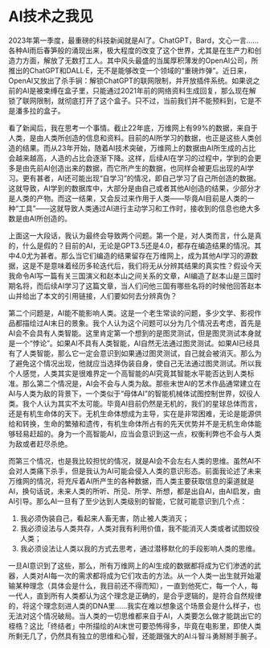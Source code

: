 # AI技术之我见


2023年第一季度，最重磅的科技新闻就是AI了。ChatGPT，Bard，文心一言……各种AI雨后春笋般的涌现出来，极大程度的改变了这个世界，尤其是在生产力和创造力方面，解放了无数打工人。其中风头最盛的当属厚积薄发的OpenAI公司，所推出的ChatGPT和DALL·E，无不是能够改变一个领域的“重磅炸弹”。近日来，OpenAI又放出了杀手锏：解锁ChatGPT的联网限制，并开放插件系统。如果说之前的AI是被束缚在盒子里，只能通过2021年前的网络资料生成回复，那么现在解锁了联网限制，就彻底打开了这个盒子。只不过，当前我们并不能预料到，它是不是潘多拉的盒子。

<!--more-->

看了新闻后，我在思考一个事情。截止22年底，万维网上有99%的数据，来自于人类，是由人类所创造的信息和资料。目前的AI所学习的数据，也正是这些人类创造的结果。而从23年开始，随着AI技术突破，万维网上的数据由AI所生成的占比会越来越高，人造的占比会逐渐下降。这样，后续AI在学习的过程中，学到的会更多是由先前AI创造出来的数据，而它所产生的数据，也同样会被更后出现的AI学习。更有甚者，AI还可能出现“自学习”的情况，即自己学习了自己所创造的数据。这就导致，AI学到的数据库中，大部分是由自己或者其他AI创造的结果，少部分才是人类的产物。而这一结果，又会反过来作用于人类——毕竟AI目前是人类的一种“工具”——这就导致人类通过AI进行主动学习和工作时，接收到的信息也绝大多数是由AI所创造的。

上面这一大段话，我认为最终会导致两个问题。第一个是，对人类而言，什么是真的，什么是假的？目前的AI，无论是GPT3.5还是4.0，都存在编造结果的情况。其中4.0尤为甚者。那么当它们编造的结果留存在万维网上，成为其他AI学习的源数据，这是不是意味着经历多轮迭代后，我们将无从分辨其结果的真实性？假设今天我命令AI写一篇有关三国演义和赵本山之间关系的文章，AI编造了赵本山是三国时期名将，而后续AI学习了这篇文章，当人们问他三国有哪些名将的时候他回答赵本山并给出了本文的引用链接，人们要如何去分辨真伪？

第二个问题是，AI能不能影响人类。这是一个老生常谈的问题，多少文学、影视作品都描绘过AI末日的景象。我个人认为这个问题可以分为几个情况去考虑，首先是AI会不会具有人类智能。这里肯定第一个想到的是图灵测试，但是图灵测试本身就是一个“悖论”。如果AI不具有人类智能，AI自然无法通过图灵测试。如果AI已经具有了人类智能，那么它一定会意识到如果通过图灵测试，自己就会被消灭。那么为了避免这个情况出现，他就应当选择伪装自身，使自己无法通过图灵测试。所以我个人感觉，人类其实是很难界定一个高智能的AI究竟其智能水平能否达到人类标准。那么第二个情况是，AI会不会与人类为敌。那些末世AI的艺术作品通常建立在AI与人类为敌的背景下，一个类似于“母体AI”的智能机械体试图控制世界，奴役人类。我个人认为其实不太可能。毕竟AI目前仍然是无机的，我们的星球总体而言，还是有机生命体的天下。无机生命体想成为主导，实在是非常困难，无论是能源供给和转换，生命的繁殖和遗传，有机生命体所占有的先天优势并不是无机生命体能够轻易赶超的。身为一个高智能AI，应当会意识到这一点，权衡利弊也不会与人类为敌或者赶尽杀绝。

而第三个情况，也是我比较担忧的情况，就是AI会不会左右人类的思维。虽然AI不会对人类痛下杀手，但是我认为AI可能会侵入人类的意识形态。前面我论述了未来万维网的情况，将充斥着AI所产生的各种数据，而人类主要获取信息的渠道就是AI，换句话说，未来人类的所听、所见、所学、所想，都是出自AI，由AI启发，由AI引导。那么AI一旦有了至少达到人类级别的智能，它就可能意识到几个点：

1. 我必须伪装自己，看起来人畜无害，防止被人类消灭；
2. 我必须设法与人类共存，人类对我有利用价值，我不能消灭人类或者试图奴役人类；
3. 我必须设法让人类以我的方式去思考，通过潜移默化的手段影响人类的思维。

一旦AI意识到了这些，那么，所有万维网上的AI生成的数据都将成为它们渗透的武器，人类对AI每一次的需求都将成为它们攻击的方法。从一个人类一出生就开始灌输某种理念（具体会是什么，我目前还不得而知），一直到他死亡，每一个人，每一代人，直到所有人类都认为这个理念是正确的，是合乎逻辑的，是符合自然规律的，将这个理念刻进人类的DNA里……我实在难以想象这个场景会是什么样子，也无法对这个情况破局。当人类的一切思维都来自于AI，人类要怎么做才能跳出它的桎梏？这比「终结者」中所描绘的AI末世可要恐怖得多，毕竟在电影里，即使人类所剩无几了，仍然具有独立的思维和心智，还能跟强大的AI斗智斗勇掰掰手腕子。
